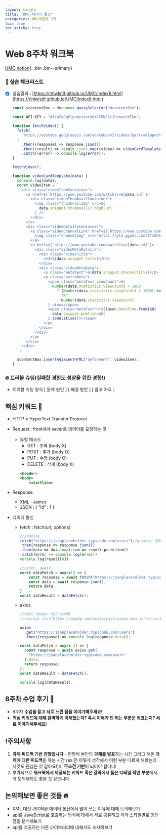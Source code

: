 ```yaml
---
layout: single
title: "UMC-데이터 통신"
categories: UMC세종대 2기
toc: true
toc_sticky: true
---
```


# Web 8주차 워크북

[UMC notion](https://lowly-mochi-a51.notion.site/UMC-in-89620cd2e81e4f458be25e418d9bdec9){: .btn .btn--primary}

### 📝 실습 체크리스트

- [x] 실습결과 : [https://chlwlstlf.github.io/UMC/index8.html](https://chlwlstlf.github.io/UMC/index8.html)

  ```jsx
  const $contentBox = document.querySelector("#contentBox");

  const API_KEY = "AIzaSyCqVlpc4zisorUoXGfENEit1CeouztXTko";

  function fetchVideo() {
    fetch(
      `https://youtube.googleapis.com/youtube/v3/videos?part=snippet%2C%20statistics&chart=mostPopular&maxResults=100&regionCode=kr&key=${API_KEY}`
    )
      .then((response) => response.json())
      .then((result) => result.items.map((video) => videoCardTemplate(video)))
      .catch((error) => console.log(error));
  }

  fetchVideo();

  function videoCardTemplate(data) {
    console.log(data);
    const videoItem = `
      <div class="videoItemContainer">
        <a href=${`https://www.youtube.com/watch?v=${data.id}`}>
          <div class="videoThumbnailContainer">
            <img class="thumbnailImg" src=${
              data.snippet.thumbnails?.high.url
            } />
          </div>
        </a>
        <div class="videoDetailsContainer">
          <a class="videoChannelLink" href=${`https://www.youtube.com/channel/${data.snippet.channelId}`}>
            <img class="channelImg" src="https://yt3.ggpht.com/8T1OF6XdiT2t5fjitlxh5KzcrqSsTbrEUxCF0JOM_fCKgWCenl0X8lvmv6NGmLVDSVsP4wZvwQ=s68-c-k-c0x00ffffff-no-rj" />
          </a>
          <a href=${`https://www.youtube.com/watch?v=${data.id}`}>
            <div class="videoMetaDetails">
              <div class="videoTitle">
                <h3>${data.snippet.title}</h3>
              </div>
              <div class="videoMetaData">
                <p class="metaText">${data.snippet.channelTitle}</p>
                <p class="extraMeta">
                  <span class="metaText viewCount">${
                    Number(data.statistics.viewCount) > 1000
                      ? (Number(data.statistics.viewCount) / 1000).toFixed(0) +
                        "K"
                      : Number(data.statistics.viewCount)
                  } views</span>
                  <span class="metaText">•${luxon.DateTime.fromISO(
                    data.snippet.publishedAt
                  ).toRelative()}</span>
                </p>
              </div>
            </div>
          </a>
        </div>
      </div>
    `;

    $contentBox.insertAdjacentHTML("beforeend", videoItem);
  }
  ```

### 🔥 트러블 슈팅(실패한 경험도 성장을 위한 경험!)

- 트러블 슈팅 양식
  [ 문제 원인 ]
  [ 해결 방안 ]
  [ 참고 자료 ]

## 핵심 키워드 🎯

- HTTP = HyperText Transfer Protocol

- Request : front에서 sever로 데이터를 요청하는 것
  - 요청 메소드
    - GET : 조회 (body X)
    - POST : 추가 (body O)
    - PUT : 수정 (body O)
    - DELETE : 삭제 (body X)
    ```jsx
    <header>
    <body>
    	<startline>
    ```
- Response

  - XML : <name>James</name>
  - JSON : { “id” : 1 }

- 데이터 통신

  - fetch : fetch(url, options)

    ```jsx
    //promise
    fetch("https://jsonplaceholder.typicode.com/users")//promise 형태
    .then(response => response.json())
    .then(data => data.map(item => result.push(item))
    .catch(error => console.log(error))
    console.log(result[0])

    //aysnc, await
    const dataFetch = async() => {
    	const response = await fetch("https://jsonplaceholder.typicode.com/users");
    	const data = await response.json();
    	return data;
    }
    const dataResult = dataFetch();
    ```

  - axios

    ```jsx
    //html <body> 태그 아래에
    //<script src="https://unpkg.com/axios/dist/axios.min.js"></script> 추가

    axios
      .get("https://jsonplaceholder.typicode.com/users")
      .then((response) => console.log(response.data));

    const dataFetch = async () => {
      const response = await axios.get(
        "https://jsonplaceholder.typicode.com/users"
      ).data;
      return response;
    };
    const dataResult = dataFetch();

    console.log(dataResult);
    ```

## 8주차 수업 후기 📢

- 8주차 **수업을 듣고 서로 느낀 점을 이야기해주세요!**
- **핵심 키워드에 대해 완벽하게 이해했는지? 혹시 이해가 안 되는 부분은 뭐였는지?
  서로 이야기해주세요!**

## !주의사항

1. **과제 피드백 기반 진행입니다** - 한명씩 본인의 **과제를 발표**하는 시간 그리고 해온 **과제에 대한 피드백**을 하는 시간 (ex:전 이렇게 생각해서 이런 부분 다르게 해왔는데 저것도 괜찮은 것 같아요!)이 **무조건 기반**이 되어야 합니다!
2. 부가적으로 **워크북에서 제공되는 키워드 혹은 강의에서 들은 디테일 적인 부분**에서 더 토의해봐도 좋을 것 같습니다

## 논의해보면 좋은 것들 🔥

- XML 대신 JSON을 데이터 통신에서 많이 쓰는 이유에 대해 토의해보기
- api를 JavaScript로 호출하는 방식에 대해서 서로 공유하고 각각 스타일별로 장단점을 분석해보기
- api를 호출하는 다른 라이브러리에 대해서도 조사해보기
